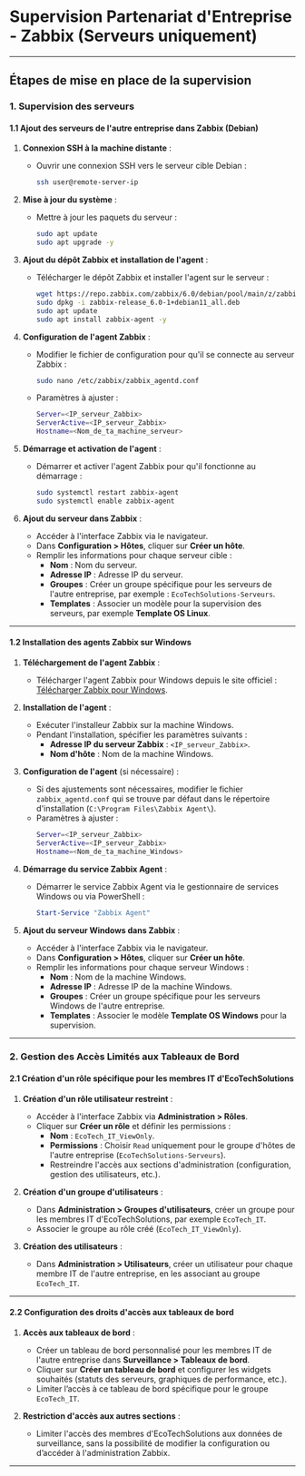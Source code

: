 # Supervision Partenariat d'Entreprise - Zabbix (Serveurs uniquement)

---

## Étapes de mise en place de la supervision

### 1. Supervision des serveurs

#### 1.1 Ajout des serveurs de l'autre entreprise dans Zabbix (Debian)

1. **Connexion SSH à la machine distante** :
   - Ouvrir une connexion SSH vers le serveur cible Debian :
     ```bash
     ssh user@remote-server-ip
     ```

2. **Mise à jour du système** :
   - Mettre à jour les paquets du serveur :
     ```bash
     sudo apt update
     sudo apt upgrade -y
     ```

3. **Ajout du dépôt Zabbix et installation de l'agent** :
   - Télécharger le dépôt Zabbix et installer l'agent sur le serveur :
     ```bash
     wget https://repo.zabbix.com/zabbix/6.0/debian/pool/main/z/zabbix-release/zabbix-release_6.0-1+debian11_all.deb
     sudo dpkg -i zabbix-release_6.0-1+debian11_all.deb
     sudo apt update
     sudo apt install zabbix-agent -y
     ```

4. **Configuration de l'agent Zabbix** :
   - Modifier le fichier de configuration pour qu'il se connecte au serveur Zabbix :
     ```bash
     sudo nano /etc/zabbix/zabbix_agentd.conf
     ```
   - Paramètres à ajuster :
     ```bash
     Server=<IP_serveur_Zabbix>
     ServerActive=<IP_serveur_Zabbix>
     Hostname=<Nom_de_ta_machine_serveur>
     ```

5. **Démarrage et activation de l'agent** :
   - Démarrer et activer l'agent Zabbix pour qu'il fonctionne au démarrage :
     ```bash
     sudo systemctl restart zabbix-agent
     sudo systemctl enable zabbix-agent
     ```

6. **Ajout du serveur dans Zabbix** :
   - Accéder à l'interface Zabbix via le navigateur.
   - Dans **Configuration > Hôtes**, cliquer sur **Créer un hôte**.
   - Remplir les informations pour chaque serveur cible :
     - **Nom** : Nom du serveur.
     - **Adresse IP** : Adresse IP du serveur.
     - **Groupes** : Créer un groupe spécifique pour les serveurs de l'autre entreprise, par exemple : `EcoTechSolutions-Serveurs`.
     - **Templates** : Associer un modèle pour la supervision des serveurs, par exemple **Template OS Linux**.

---

#### 1.2 Installation des agents Zabbix sur Windows

1. **Téléchargement de l'agent Zabbix** :
   - Télécharger l'agent Zabbix pour Windows depuis le site officiel : [Télécharger Zabbix pour Windows](https://www.zabbix.com/download_agents).

2. **Installation de l'agent** :
   - Exécuter l'installeur Zabbix sur la machine Windows.
   - Pendant l'installation, spécifier les paramètres suivants :
     - **Adresse IP du serveur Zabbix** : `<IP_serveur_Zabbix>`.
     - **Nom d'hôte** : Nom de la machine Windows.

3. **Configuration de l'agent** (si nécessaire) :
   - Si des ajustements sont nécessaires, modifier le fichier `zabbix_agentd.conf` qui se trouve par défaut dans le répertoire d'installation (`C:\Program Files\Zabbix Agent\`).
   - Paramètres à ajuster :
     ```bash
     Server=<IP_serveur_Zabbix>
     ServerActive=<IP_serveur_Zabbix>
     Hostname=<Nom_de_ta_machine_Windows>
     ```

4. **Démarrage du service Zabbix Agent** :
   - Démarrer le service Zabbix Agent via le gestionnaire de services Windows ou via PowerShell :
     ```powershell
     Start-Service "Zabbix Agent"
     ```

5. **Ajout du serveur Windows dans Zabbix** :
   - Accéder à l'interface Zabbix via le navigateur.
   - Dans **Configuration > Hôtes**, cliquer sur **Créer un hôte**.
   - Remplir les informations pour chaque serveur Windows :
     - **Nom** : Nom de la machine Windows.
     - **Adresse IP** : Adresse IP de la machine Windows.
     - **Groupes** : Créer un groupe spécifique pour les serveurs Windows de l'autre entreprise.
     - **Templates** : Associer le modèle **Template OS Windows** pour la supervision.

---

### 2. Gestion des Accès Limités aux Tableaux de Bord

#### 2.1 Création d'un rôle spécifique pour les membres IT d'EcoTechSolutions

1. **Création d'un rôle utilisateur restreint** :
   - Accéder à l'interface Zabbix via **Administration > Rôles**.
   - Cliquer sur **Créer un rôle** et définir les permissions :
     - **Nom** : `EcoTech_IT_ViewOnly`.
     - **Permissions** : Choisir `Read` uniquement pour le groupe d'hôtes de l'autre entreprise (`EcoTechSolutions-Serveurs`).
     - Restreindre l'accès aux sections d'administration (configuration, gestion des utilisateurs, etc.).

2. **Création d'un groupe d'utilisateurs** :
   - Dans **Administration > Groupes d'utilisateurs**, créer un groupe pour les membres IT d'EcoTechSolutions, par exemple `EcoTech_IT`.
   - Associer le groupe au rôle créé (`EcoTech_IT_ViewOnly`).

3. **Création des utilisateurs** :
   - Dans **Administration > Utilisateurs**, créer un utilisateur pour chaque membre IT de l'autre entreprise, en les associant au groupe `EcoTech_IT`.

---

#### 2.2 Configuration des droits d'accès aux tableaux de bord

1. **Accès aux tableaux de bord** :
   - Créer un tableau de bord personnalisé pour les membres IT de l'autre entreprise dans **Surveillance > Tableaux de bord**.
   - Cliquer sur **Créer un tableau de bord** et configurer les widgets souhaités (statuts des serveurs, graphiques de performance, etc.).
   - Limiter l’accès à ce tableau de bord spécifique pour le groupe `EcoTech_IT`.

2. **Restriction d'accès aux autres sections** :
   - Limiter l'accès des membres d'EcoTechSolutions aux données de surveillance, sans la possibilité de modifier la configuration ou d’accéder à l'administration Zabbix.

---
